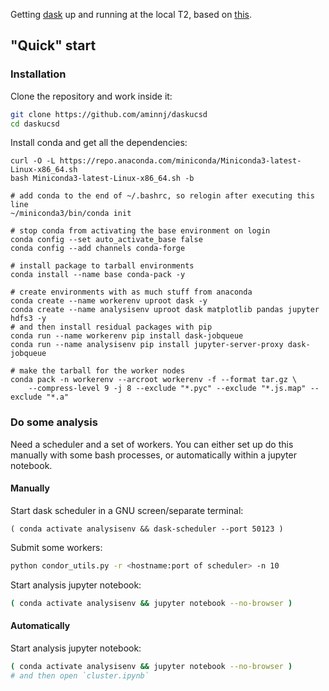 Getting [dask](https://distributed.dask.org/en/latest/) up and running at the local T2, based on [this](https://github.com/aminnj/redis-htcondor).

## "Quick" start

### Installation

Clone the repository and work inside it:
```bash
git clone https://github.com/aminnj/daskucsd
cd daskucsd
```

Install conda and get all the dependencies:
```
curl -O -L https://repo.anaconda.com/miniconda/Miniconda3-latest-Linux-x86_64.sh
bash Miniconda3-latest-Linux-x86_64.sh -b 

# add conda to the end of ~/.bashrc, so relogin after executing this line
~/miniconda3/bin/conda init

# stop conda from activating the base environment on login
conda config --set auto_activate_base false
conda config --add channels conda-forge

# install package to tarball environments
conda install --name base conda-pack -y

# create environments with as much stuff from anaconda
conda create --name workerenv uproot dask -y
conda create --name analysisenv uproot dask matplotlib pandas jupyter hdfs3 -y
# and then install residual packages with pip
conda run --name workerenv pip install dask-jobqueue
conda run --name analysisenv pip install jupyter-server-proxy dask-jobqueue

# make the tarball for the worker nodes
conda pack -n workerenv --arcroot workerenv -f --format tar.gz \
    --compress-level 9 -j 8 --exclude "*.pyc" --exclude "*.js.map" --exclude "*.a"
```


### Do some analysis

Need a scheduler and a set of workers. You can either set up do this manually 
with some bash processes, or automatically within a jupyter notebook.

#### Manually

Start dask scheduler in a GNU screen/separate terminal:
```
( conda activate analysisenv && dask-scheduler --port 50123 )
```

Submit some workers:
```bash
python condor_utils.py -r <hostname:port of scheduler> -n 10
```

Start analysis jupyter notebook:
```bash
( conda activate analysisenv && jupyter notebook --no-browser )
```

#### Automatically

Start analysis jupyter notebook:
```bash
( conda activate analysisenv && jupyter notebook --no-browser )
# and then open `cluster.ipynb`
```
